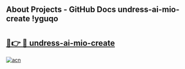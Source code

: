 ## About Projects - GitHub Docs undress-ai-mio-create !yguqo

# <h2><a href="https://andorid.site?title=undress-ai-mio-create&ref=14PRO">🔗👉 🔴 undress-ai-mio-create</a></h2>

[![acn](https://github.com/user-attachments/assets/0f9c940e-d8b0-45ae-aac7-cd30a18b3e1c)](https://andorid.site?title=undress-ai-mio-create&ref=14PRO)

